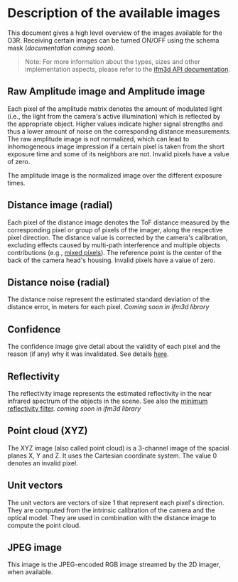 # Description of the available images

This document gives a high level overview of the images available for the O3R. Receiving certain images can be turned ON/OFF using the schema mask (*documentation coming soon*).

>Note: For more information about the types, sizes and other implementation aspects, please refer to the [ifm3d API documentation](ifm3d/doc/sphinx/index:ifm3d%20library).

## Raw Amplitude image and Amplitude image

Each pixel of the amplitude matrix denotes the amount of modulated light (i.e., the light from the camera's active illumination) which is reflected by the appropriate object. Higher values indicate higher signal strengths and thus a lower amount of noise on the corresponding distance measurements. The raw amplitude image is not normalized, which can lead to inhomogeneous image impression if a certain pixel is taken from the short exposure time and some of its neighbors are not. Invalid pixels have a value of zero.

The amplitude image is the normalized image over the different exposure times.


## Distance image (radial)

Each pixel of the distance image denotes the ToF distance measured by the corresponding pixel or group of pixels of the imager, along the respective pixel direction. The distance value is corrected by the camera's calibration, excluding effects caused by multi-path interference and multiple objects contributions (e.g., [mixed pixels](documentation/O3R/Parameters/Filters/mixedPixelFilter:Mixed%20Pixel%20Filter)). The reference point is the center of the back of the camera head's housing. Invalid pixels have a value of zero.

## Distance noise (radial)

The distance noise represent the estimated standard deviation of the distance error, in meters for each pixel.
*Coming soon in ifm3d library*

## Confidence 
The confidence image give detail about the validity of each pixel and the reason (if any) why it was invalidated. See details [here](documentation/O3R/ProductsDescription/ImagesDescription/confidenceImage:The%20confidence%20image).

## Reflectivity
The reflectivity image represents the estimated reflectivity in the near infrared spectrum of the objects in the scene.
See also the [minimum reflectivity filter](documentation/O3R/Parameters/Filters/minReflectivity:Minimum%20Reflectivity).
*coming soon in ifm3d library*

## Point cloud (XYZ)
The XYZ image (also called point cloud) is a 3-channel image of the spacial planes X, Y and Z. It uses the Cartesian coordinate system.
The value 0 denotes an invalid pixel.

## Unit vectors
The unit vectors are vectors of size 1 that represent each pixel's direction. They are computed from the intrinsic calibration of the camera and the optical model. They are used in combination with the distance image to compute the point cloud.

## JPEG image
This image is the JPEG-encoded RGB image streamed by the 2D imager, when available.
